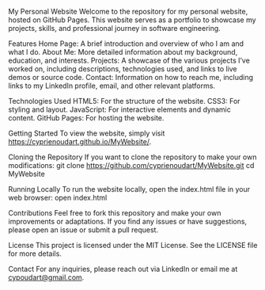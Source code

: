   My Personal Website
Welcome to the repository for my personal website, hosted on GitHub Pages. This website serves as a portfolio to showcase my projects, skills, and professional journey in software engineering.

  Features
Home Page: A brief introduction and overview of who I am and what I do.
About Me: More detailed information about my background, education, and interests.
Projects: A showcase of the various projects I’ve worked on, including descriptions, technologies used, and links to live demos or source code.
Contact: Information on how to reach me, including links to my LinkedIn profile, email, and other relevant platforms.

  Technologies Used
HTML5: For the structure of the website.
CSS3: For styling and layout.
JavaScript: For interactive elements and dynamic content.
GitHub Pages: For hosting the website.

  Getting Started
To view the website, simply visit https://cyprienoudart.github.io/MyWebsite/.

  Cloning the Repository
If you want to clone the repository to make your own modifications:
git clone https://github.com/cyprienoudart/MyWebsite.git
cd MyWebsite

  Running Locally
To run the website locally, open the index.html file in your web browser:
  open index.html
  
  Contributions
Feel free to fork this repository and make your own improvements or adaptations. If you find any issues or have suggestions, please open an issue or submit a pull request.

  License
This project is licensed under the MIT License. See the LICENSE file for more details.

  Contact
For any inquiries, please reach out via LinkedIn or email me at cypoudart@gmail.com.
